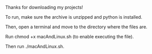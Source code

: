 Thanks for downloading my projects!

To run, make sure the archive is unzipped and python is installed.

Then, open a terminal and move to the directory where the files are.

Run chmod +x macAndLinux.sh (to enable executing the file).

Then run ./macAndLinux.sh.